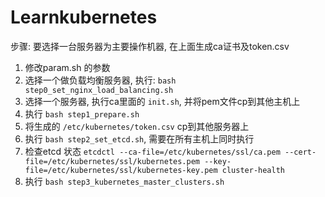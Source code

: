 # Learnkubernetes
步骤:
要选择一台服务器为主要操作机器, 在上面生成ca证书及token.csv
1. 修改param.sh 的参数
2. 选择一个做负载均衡服务器, 执行: `bash step0_set_nginx_load_balancing.sh`
3. 选择一个服务器, 执行ca里面的 `init.sh`, 并将pem文件cp到其他主机上
4. 执行 `bash step1_prepare.sh`
5. 将生成的 `/etc/kubernetes/token.csv` cp到其他服务器上
6. 执行 `bash step2_set_etcd.sh`, 需要在所有主机上同时执行
7. 检查etcd 状态 `etcdctl --ca-file=/etc/kubernetes/ssl/ca.pem --cert-file=/etc/kubernetes/ssl/kubernetes.pem --key-file=/etc/kubernetes/ssl/kubernetes-key.pem cluster-health`
8. 执行 `bash step3_kubernetes_master_clusters.sh`
